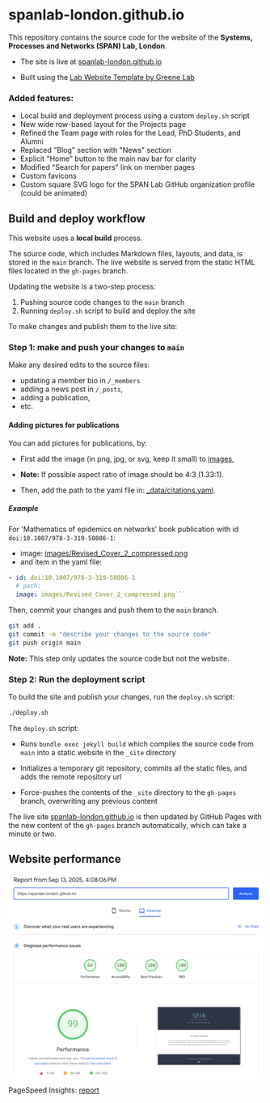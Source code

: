 # spanlab-london.github.io
This repository contains the source code for the website of the **Systems, Processes and Networks (SPAN) Lab, London**.

- The site is live at [spanlab-london.github.io](https://spanlab-london.github.io/)

- Built using the [Lab Website Template by Greene Lab](https://github.com/greenelab/lab-website-template)

### Added features:
- Local build and deployment process using a custom `deploy.sh` script
- New wide row-based layout for the Projects page
- Refined the Team page with roles for the Lead, PhD Students, and Alumni
- Replaced "Blog" section with "News" section
- Explicit "Home" button to the main nav bar for clarity
- Modified "Search for papers" link on member pages
- Custom favicons
- Custom square SVG logo for the SPAN Lab GitHub organization profile (could be animated)


## Build and deploy workflow
This website uses a **local build** process. 

The source code, which includes Markdown files, layouts, and data, is stored in the `main` branch. The live website is served from the static HTML files located in the `gh-pages` branch.

Updating the website is a two-step process:
1. Pushing source code changes to the `main` branch
2. Running `deploy.sh` script to build and deploy the site

To make changes and publish them to the live site:

### Step 1: make and push your changes to `main`
Make any desired edits to the source files: 
- updating a member bio in `/_members`
- adding a news post in `/_posts`, 
- adding a publication,
- etc.

#### Adding pictures for publications
You can add pictures for publications, by:
* First add the image (in png, jpg, or svg, keep it small) to [images](images/),
* **Note:** If possible aspect ratio of image should be 4:3 (1.33:1).

* Then, add the path to the yaml file in: [_data/citations.yaml](_data/citations.yaml).

##### Example 
For 'Mathematics of epidemics on networks' book publication with id `doi:10.1007/978-3-319-50806-1`:
* image: [images/Revised_Cover_2_compressed.png](images/Revised_Cover_2_compressed.png)
* and item in the yaml file:
```yaml
- id: doi:10.1007/978-3-319-50806-1
  # path:
  image: images/Revised_Cover_2_compressed.png```
```


Then, commit your changes and push them to the `main` branch.

```bash
git add .
git commit -m "describe your changes to the source code"
git push origin main
```

**Note:** This step only updates the source code but not the website.

### Step 2: Run the deployment script
To build the site and publish your changes, run the `deploy.sh` script:

```bash
./deploy.sh
```

The `deploy.sh` script:
- Runs `bundle exec jekyll build` which compiles the source code from `main` into a static website in the `_site` directory

- Initializes a temporary git repository, commits all the static files, and adds the remote repository url

- Force-pushes the contents of the `_site` directory to the `gh-pages` branch, overwriting any previous content


The live site [spanlab-london.github.io](https://spanlab-london.github.io/) is then updated by GitHub Pages with the new content of the `gh-pages` branch automatically, which can take a minute or two.


## Website performance
![PageSpeed Insights Report for spanlab-london.github.io](images/pagespeed-2025-09-13.png)


PageSpeed Insights: [report](https://pagespeed.web.dev/analysis/https-spanlab-london-github-io/z7x58tfb5k?form_factor=desktop)



